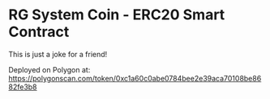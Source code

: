 # RG System Coin - ERC20 Smart Contract

This is just a joke for a friend!

Deployed on Polygon at: https://polygonscan.com/token/0xc1a60c0abe0784bee2e39aca70108be8682fe3b8
